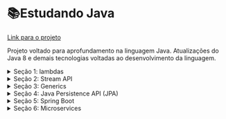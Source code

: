 # 📚Estudando Java
<a href="https://github.com/tiagolopesdev/estudandoJava/tree/master/src">Link para o projeto</a>
  <p>Projeto voltado para aprofundamento na linguagem Java. Atualizações do Java 8 e demais tecnologias voltadas ao desenvolvimento da linguagem. </p>

<details>
  <summary><span>Seção 1: lambdas</span></summary>
    <div>
      <h4>Status: Concluído</h4>
      <p>Um conceito adicionado ao Java 8, e que tem como principal objetivo adicionar ao Java técnicas de linguagens funcionais, como LISP. Sua 
      vantagem é diminuir a quantidade de código necessária para a escrita de algumas funções</p>
      <h3>Interface Consumer</h3>
      <p>Uma operação que aceita um único argumento de entrada e não retorna nenhum resultado, operando por meio de 
        efeitos colaterais.</p>
      <li><a href="https://github.com/tiagolopesdev/estudandoJava/blob/master/src/Lambdas/Consumidor.java">Código 
        aqui.</a></li>
      <h3>Interface BinaryOperator</h3>
      <p>Representa uma operação sobre dois operandos do mesmo tipo, produzindo um resultado do mesmo tipo que os 
        operandos.</p>
      <li><a href="https://github.com/tiagolopesdev/estudandoJava/blob/master/src/Lambdas/OperadorBinario.java">Código 
        aqui.</a></li>
      <h3>Interface UnaryOperator</h3>
      <p>Uma operação com um único operando, produzindo um resultado do mesmo tipo de seu operando.</p>
      <li><a href="https://github.com/tiagolopesdev/estudandoJava/blob/master/src/Lambdas/OperadorUnario.java">Código 
        aqui.</a></li>
      <h3>Interface Predicate</h3>
      <p>Representa um predicado (função com valor booleano) de um argumento.</p>
      <li><a href="https://github.com/tiagolopesdev/estudandoJava/blob/master/src/Lambdas/PredicadoComposicao.java">Código 
        aqui.</a></li>
      <h3>Interface Function</h3>
      <p>Representa uma função que aceita um argumento e produz um resultado.</p>
      <li><a href="https://github.com/tiagolopesdev/estudandoJava/blob/master/src/Lambdas/Funcao.java">Código 
        aqui.</a></li>
    </div>
</details>

<details>
  <summary><span>Seção 2: Stream API</span></summary>
  <div>
    <h3>Status: Concluído</h3>
    <p>A Streams API faz a manipulação, combinada com as expressões lambda, de coleções em Java seguindo os princípios da programação funcional. 
    Possibilitando uma forma diferente de lidar com conjuntos de elementos.</p>
    <h3>Filter</h3>
    <p>Filtra os elementos de acordo com uma condição retornando uma nova stream.</p>
    <li><a href="https://github.com/tiagolopesdev/estudandoJava/blob/master/src/streams/Filter.java">Código aqui.</a></li>
    <h3>Map</h3>
    <p>Retorna uma stream consistindo no resultado da aplicação de uma função de mapeamento nos elementos da stream.</p>
    <li><a href="https://github.com/tiagolopesdev/estudandoJava/blob/master/src/streams/Map.java">Código aqui.</a></li>
    <h3>Diferentes usos de foreach, iterator e stream</h3>
    <p>Stream mostra-se a forma mais inchuta de código.</p>
    <li><a href="https://github.com/tiagolopesdev/estudandoJava/blob/master/src/streams/imprimindoObjetos.java">Código aqui.</a>
    </li>
    <h3>Reduce</h3>
    <p>Realiza uma operação de redução que leva uma sequência de elementos de entrada e os combina em um único resultado, como acumular valores.</p>
    <ul>
      <li><a href="https://github.com/tiagolopesdev/estudandoJava/blob/master/src/streams/ReduceOne.java">Acumulando valores do tipo Integer</a></li>
      <li><a href="https://github.com/tiagolopesdev/estudandoJava/blob/master/src/streams/ReduceThree.java">Acumulando valores de objeto e transformando em numbers</a></li>
    </ul>
    <h3>Math</h3>
    <p>Realiza uma operação com retorno booleano. Funcões usando allMatch, anyMatch e noneMatch<</p>
    <li><a href="https://github.com/tiagolopesdev/estudandoJava/blob/master/src/streams/Match.java">Código aqui</a></li>
  </div>
</details>

<details>
  <summary><span>Seção 3: Generics</span></summary>
  <div>
    <h4>Status: Concluido</h4>
    <h3>Generics Integer</h3>
    <li><a href="https://github.com/tiagolopesdev/estudandoJava/blob/master/src/Generics/Caixa.java">Classe 
      génerica</a></li>
    <li><a href="https://github.com/tiagolopesdev/estudandoJava/blob/master/src/Generics/CaixaIntTeste.java">Teste do código</a></li> 
    <h3>Generics List</h3>
    <p>Um método generico que retorna o último elemento da lista</p>
    <li><a href="https://github.com/tiagolopesdev/estudandoJava/blob/master/src/Generics/ListUtil.java">
      Classe génerica</a></li>
    <li><a href="https://github.com/tiagolopesdev/estudandoJava/blob/master/src/Generics/ListUtilTeste.java">
      Teste do código</a></li>
    <h3>Generics Retornando um valor a partir de uma chavePar</h3>
    <p>Ao adicionar um chave e valor, é verificado se a chave adicionada já existe. Em seguida, filtra-se
      os valores passados em getValor</p>
    <li><a href="https://github.com/tiagolopesdev/estudandoJava/blob/master/src/Generics/Pares.java">
      Classe</a></li>
    <li><a href="https://github.com/tiagolopesdev/estudandoJava/blob/master/src/Generics/ParesTeste.java">
      Teste do código</a></li>
  </div>
</details>

<details>
  <summary><span>Seção 4: Java Persistence API (JPA)</span></summary>
  <div>
    <h4>Status: A fazer</h4>
    <p>É uma especificação oficial que descreve como deve ser o comportamento dos 
    frameworks de persistência Java que desejarem implementá-la. A implementação 
    usada nesse projeto é o Hibernate da Red Hat.</p>
    <h3>Primeiros passos</h3>
    <ul>
      <li><h4>Persistindo Objetos</h4></li>
      <p>Inserir registros no banco de dados. O código abaixo deve inserir um novo produto na tabela do banco de dados.
      <img src="https://user-images.githubusercontent.com/58925056/135734317-dae31550-fe5a-4319-966c-d06dfd78a512.png" width=700px>
      <p>O Hibernate gerou o SQL de inserção. Instanciamos um novo produto e atribuímos alguns valores, atráves do construtor.</p>
      <img src="https://user-images.githubusercontent.com/58925056/135901846-e332cc42-a93e-4ca7-8b47-58a11f6e0885.png" width=600px>
      <p>Executamos o método persist (Metodo contido dentro da classe DAO), passando as instâncias dos produtos como parâmetro. Isso fará com que o JPA insira o objeto no banco de dados. Em seguida, faz-se o commit da transação, para efetivar a inserção do produto no banco de dados.
      </p>
      <a href="https://github.com/tiagolopesdev/JPA/blob/master/src/teste/basicoUser/NovoUsuario.java">Código aqui</a>
      <li><h4>Buscando objetos pelo identificador</h4></li>
      <p>Através do identificador (chave        primária) da entidade, pode-se recuperar objetos. O código abaixo busca um usuário com o código igual a 2.
      </p>
      <img src="https://user-images.githubusercontent.com/58925056/138903141-23d33b3a-cfd2-40e2-bcd6-3eaf960a537f.png" width=600px>
      <img src="https://user-images.githubusercontent.com/58925056/135902001-e0af3fac-50f5-425f-93de-033e55d1ee74.png">
      <p>A consulta foi feita atráves do método getOneId, contido dentro da classe DAO, que contém o método find, de EntityManager, que usa os argumentos do tipo da entidade e também o código do usuario. O SQL gerado possui a cláusula where, para filtra apenas o produto de código igual a 2.</p>
      <a href="https://github.com/tiagolopesdev/JPA/blob/master/src/teste/basicoUser/ObterUsuario.java">Código aqui</a>
      <li><h4>Listando objetos</h4></li>
      <p>Consultas simples de entidade são feitas com a linguagem JPQL(uma extensão de SQL), porém com a caracteristica da orientação a objetos. Com ela não referenciamos tabelas do banco de dados, mas sim as entidades do modelo. O método setFirstResult(), limita a quantidade de resgistro na consulta. Já o método setFirstResult() pula os      registros de acordo com a quantidade passada no parametro. Confira o código.</p>
      <img src="https://user-images.githubusercontent.com/58925056/138904698-5411367e-369f-48b9-9362-9bac1c75de7d.png" width=600px>
      <p>Com os registros obtidos, foi usado a stream() para filtrar o atributo getPreco() do objeto para depois somar o total de getPreco(). Em seguida, com Comparator<> foi feita a comparação de preços para retornar o menor preço.</p>
      <a href="https://github.com/tiagolopesdev/JPA/blob/master/src/teste/basicoUser/ObterUsuarios.java">Código aqui</a>
      <li><h4>Atualizando objetos</h4></li>
      <p>Os atributos de entidades podem ser manipulados diretamente ou através dos métodos da classe e todas as       alterações serão detectadas e persistidas automaticamente, quando o contexto de persistência for “descarregado”
      para o banco de dados.</p>
      <img src="https://user-images.githubusercontent.com/58925056/138903765-26949b00-f274-4bf1-a965-5fb9bfcef709.png" width=600px>
      <p>Não é preciso chamar nenhum método para a atulização no banco de dados. A alteração foi identificada automaticamente e refletida no banco de dados, atráves do comando SQL update</p>
      <img src="https://user-images.githubusercontent.com/58925056/138904068-8766d241-93ad-4722-b4c4-90f0702d4c93.png" width=600px></img>
      <a href="https://github.com/tiagolopesdev/JPA/blob/master/src/teste/basicoUser/UpdateUserOne.java">Código aqui</a>
      <li><h4>Excluindo objetos</h4></li>
      <p>A exclusão de objetos é feita chamando o método remove de EntityManager(método contido dentro da classe DAO), passando
      como parâmetro o objeto da entidade e a chave primaria.</p>
      <img src="https://user-images.githubusercontent.com/58925056/138904485-4dffe9c9-ee91-4afd-b5e5-5aab6b7e4ca0.png" width=600px>
      <img src="https://user-images.githubusercontent.com/58925056/138904285-9bf41160-2220-4e87-8f28-d237f5a84d08.png" width=600px></img>
      <a href="https://github.com/tiagolopesdev/JPA/blob/master/src/teste/basicoUser/RemoveUser.java">Código aqui</a>
    </ul>
    <h3>Herança</h3>
    <ul>
      <li>Tabela única para todas as classes (single table)
</li>
      <p> 
      </p>
      <img src="">
      <a href="">Código aqui</a>
      <li>Uma tabela para cada classe da hierarquia (joined)
</li>
      <p></p>
      <img src="">
      <a href="">Código aqui</a>
      <li>Uma tabela para cada classe concreta (table per class)</li>
      <p></p>
      <img src="">
      <a href="">Código aqui</a>
    </ul>
    <a href="https://github.com/tiagolopesdev/JPA/tree/master/src/teste/basicoUser">Codigos básicos CRUD</a>
  </div>
</details>

<details>
  <summary><span>Seção 5: Spring Boot</span></summary>
  <div>
    <h4>Status: A fazer</h4>
    <a href="LinkAqui">Link do projeto</a>
  </div>
</details>

<details>
  <summary><span>Seção 6: Microservices</span></summary>
  <div>
    <h4>Status: A fazer</h4>
    <a href="LinkAqui">Link do projeto</a>
  </div>
</details>



